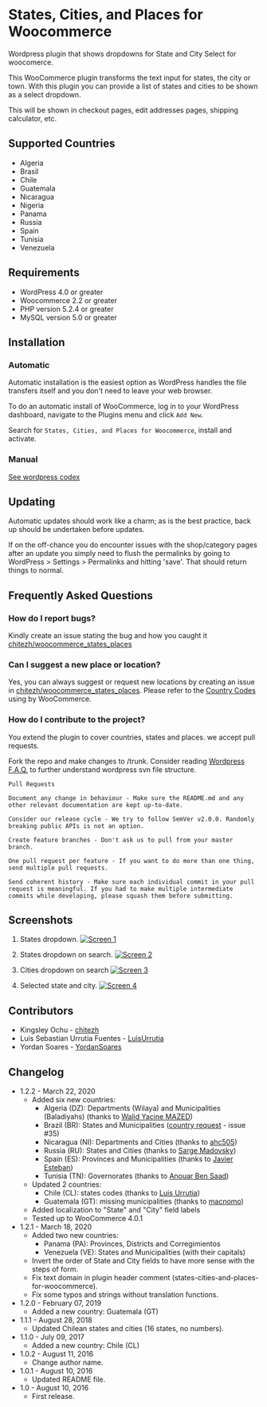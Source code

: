 # States, Cities, and Places for Woocommerce

Wordpress plugin that shows dropdowns for State and City Select for woocomerce.

This WooCommerce plugin transforms the text input for states, the city or town. With this plugin you can provide a list of states and cities to be shown as a select dropdown.

This will be shown in checkout pages, edit addresses pages, shipping calculator, etc.

## Supported Countries
 * Algeria
 * Brasil
 * Chile
 * Guatemala
 * Nicaragua
 * Nigeria
 * Panama
 * Russia
 * Spain
 * Tunisia
 * Venezuela

## Requirements
* WordPress 4.0  or greater
* Woocommerce 2.2 or greater
* PHP version 5.2.4 or greater
* MySQL version 5.0 or greater

## Installation
### Automatic
Automatic installation is the easiest option as WordPress handles the file transfers itself and you don't need to leave your web browser.

To do an automatic install of WooCommerce, log in to your WordPress dashboard, navigate to the Plugins menu and click `Add New`.

Search for `States, Cities, and Places for Woocommerce`, install and activate.

### Manual
[See wordpress codex](http://codex.wordpress.org/Managing_Plugins#Manual_Plugin_Installation)


## Updating

Automatic updates should work like a charm; as is the best practice, back up should be undertaken before updates.

If on the off-chance you do encounter issues with the shop/category pages after an update you simply need to flush the permalinks by going to WordPress > Settings > Permalinks and hitting 'save'. That should return things to normal.


## Frequently Asked Questions
### How do I report bugs?
Kindly create an issue stating the bug and how you caught it [chitezh/woocommerce_states_places](https://github.com/chitezh/woocommerce_states_places/issues/new)

### Can I suggest a new place or location?
Yes, you can always suggest or request new locations by creating an issue in [chitezh/woocommerce_states_places](https://github.com/chitezh/woocommerce_states_places/issues/new). Please refer to the [Country Codes](https://github.com/woocommerce/woocommerce/blob/master/i18n/countries.php) using by WooCommerce.

### How do I contribute to the project?
You extend the plugin to cover countries, states and places. we accept pull requests.

Fork the repo and make changes to /trunk. Consider reading [Wordpress F.A.Q.](https://wordpress.org/plugins/about/faq/) to further understand wordpress svn file structure.

	Pull Requests

	Document any change in behaviour - Make sure the README.md and any other relevant documentation are kept up-to-date.

	Consider our release cycle - We try to follow SemVer v2.0.0. Randomly breaking public APIs is not an option.

	Create feature branches - Don't ask us to pull from your master branch.

	One pull request per feature - If you want to do more than one thing, send multiple pull requests.

	Send coherent history - Make sure each individual commit in your pull request is meaningful. If you had to make multiple intermediate commits while developing, please squash them before submitting.

## Screenshots
1. States dropdown.
  	[![Screen 1](https://github.com/chitezh/woocommerce_states_places/blob/master/assets/screenshot-1.png)]()

2. States dropdown on search.
 	[![Screen 2](https://github.com/chitezh/woocommerce_states_places/blob/master/assets/screenshot-2.png)]()

3. Cities dropdown on search
	[![Screen 3](https://github.com/chitezh/woocommerce_states_places/blob/master/assets/screenshot-3.png)]()

4. Selected state and city.
 	[![Screen 4](https://github.com/chitezh/woocommerce_states_places/blob/master/assets/screenshot-4.png)]()

## Contributors
- Kingsley Ochu - [chitezh](https://github.com/chitezh)
- Luis Sebastian Urrutia Fuentes - [LuisUrrutia](https://github.com/LuisUrrutia)
- Yordan Soares - [YordanSoares](https://github.com/YordanSoares)

## Changelog
* 1.2.2 - March 22, 2020
  * Added six new countries:
    * Algeria (DZ): Departments (Wilaya) and Municipalities (Baladiyahs) (thanks to [Walid Yacine MAZED](https://github.com/w-mazed))
    * Brazil (BR): States and Municipalities ([country request](https://github.com/chitezh/woocommerce_states_places/issues/35) - issue #35)
    * Nicaragua (NI): Departments and Cities (thanks to [ahc505](https://github.com/ahc505))
    * Russia (RU): States and Cities (thanks to [Sarge Madovsky](https://github.com/SargeMadovsky))
    * Spain (ES): Provinces and Municipalities (thanks to [Javier Esteban](https://profiles.wordpress.org/nobnob/))
    * Tunisia (TN): Governorates (thanks to [Anouar Ben Saad](https://github.com/anouarbensaad))
  * Updated 2 countries:  
    * Chile (CL): states codes (thanks to [Luis Urrutia](https://github.com/LuisUrrutia))
    * Guatemala (GT): missing municipalities (thanks to [macnomo](https://github.com/macnomo))    
  * Added localization to "State" and "City" field labels
  * Tested up to WooCommerce 4.0.1
* 1.2.1 - March 18, 2020
  * Added two new countries: 
    * Panama (PA): Provinces, Districts and Corregimientos
    * Venezuela (VE): States and Municipalities (with their capitals)
  * Invert the order of State and City fields to have more sense with the steps of form.
  * Fix text domain in plugin header comment (states-cities-and-places-for-woocommerce).
  * Fix some typos and strings without translation functions.
* 1.2.0 - February 07, 2019
  * Added a new country: Guatemala (GT)
* 1.1.1 - August 28, 2018
  * Updated Chilean states and cities (16 states, no numbers).
* 1.1.0 - July 09, 2017
  * Added a new country: Chile (CL)
* 1.0.2 - August 11, 2016
  * Change author name.
* 1.0.1 - August 10, 2016
  * Updated README file.
* 1.0 - August 10, 2016
  * First release.
